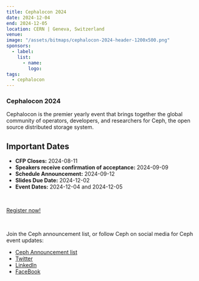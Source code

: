 ```yaml
---
title: Cephalocon 2024
date: 2024-12-04
end: 2024-12-05
location: CERN | Geneva, Switzerland
venue:
image: "/assets/bitmaps/cephalocon-2024-header-1200x500.png"
sponsors:
  - label:
    list:
      - name:
        logo:
tags:
  - cephalocon
---
```


### Cephalocon 2024

Cephalocon is the premier yearly event that brings together the global
community of operators, developers, and researchers for Ceph, the open source
distributed storage system.

## Important Dates

- **CFP Closes:** 2024-08-11
- **Speakers receive confirmation of acceptance:** 2024-09-09
- **Schedule Announcement:** 2024-09-12
- **Slides Due Date:** 2024-12-02
- **Event Dates:** 2024-12-04 and 2024-12-05

<br />

<a class="button" href="https://events.linuxfoundation.org/cephalocon/">Register now!</a>

<br />

Join the Ceph announcement list, or follow Ceph on social media for Ceph event
updates:

- [Ceph Announcement list](https://lists.ceph.io/postorius/lists/ceph-announce.ceph.io/)
- [Twitter](https://twitter.com/ceph)
- [LinkedIn](https://www.linkedin.com/company/ceph/)
- [FaceBook](https://www.facebook.com/cephstorage/)
